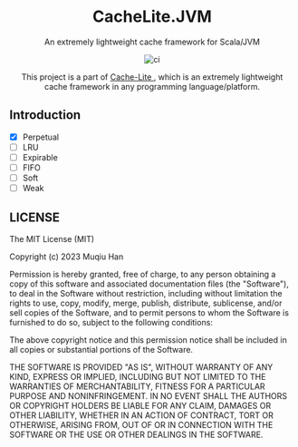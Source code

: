 <h1 align="center"> CacheLite.JVM </h1>

<p align="center"> An extremely lightweight cache framework for Scala/JVM </p>

<p align="center"> <img src="https://github.com/muqiuhan/cache-lite/actions/workflows/cache_lite.jvm.yaml/badge.svg" alt="ci"> </p>

<p align="center"> This project is a part of <a href=https://github.com/Cache-Lite> Cache-Lite </a>, which is an extremely lightweight cache framework in any programming language/platform. </p>

## Introduction

- [x] Perpetual
- [ ] LRU
- [ ] Expirable
- [ ] FIFO
- [ ] Soft
- [ ] Weak

## LICENSE
The MIT License (MIT)

Copyright (c) 2023 Muqiu Han

Permission is hereby granted, free of charge, to any person obtaining a copy
of this software and associated documentation files (the "Software"), to deal
in the Software without restriction, including without limitation the rights
to use, copy, modify, merge, publish, distribute, sublicense, and/or sell
copies of the Software, and to permit persons to whom the Software is
furnished to do so, subject to the following conditions:

The above copyright notice and this permission notice shall be included in all
copies or substantial portions of the Software.

THE SOFTWARE IS PROVIDED "AS IS", WITHOUT WARRANTY OF ANY KIND, EXPRESS OR
IMPLIED, INCLUDING BUT NOT LIMITED TO THE WARRANTIES OF MERCHANTABILITY,
FITNESS FOR A PARTICULAR PURPOSE AND NONINFRINGEMENT. IN NO EVENT SHALL THE
AUTHORS OR COPYRIGHT HOLDERS BE LIABLE FOR ANY CLAIM, DAMAGES OR OTHER
LIABILITY, WHETHER IN AN ACTION OF CONTRACT, TORT OR OTHERWISE, ARISING FROM,
OUT OF OR IN CONNECTION WITH THE SOFTWARE OR THE USE OR OTHER DEALINGS IN THE
SOFTWARE.